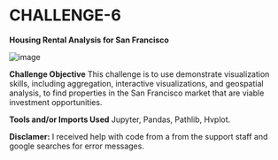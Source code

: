 # CHALLENGE-6
**Housing Rental Analysis for San Francisco**

![image](https://github.com/Willykman/CHALLENGE-6/assets/127458194/9bdeeb60-121d-4bb0-95b9-58005bcc49d3)



**Challenge Objective**
This challenge is to use demonstrate visualization skills, including aggregation, interactive visualizations, and geospatial analysis, to find properties in the San Francisco market that are viable investment opportunities.

**Tools and/or Imports Used**
Jupyter, Pandas, Pathlib, Hvplot.

**Disclamer:**
I received help with code from a from the support staff and google searches for error messages.
